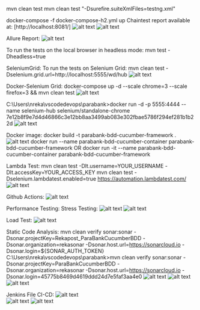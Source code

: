mvn clean test
mvn clean test "-Dsurefire.suiteXmlFiles=testng.xml"

docker-compose -f docker-compose-h2.yml up
Chaintest report available at: [http://localhost:8081/]
![alt text](image-3.png)
![alt text](image-4.png)

Allure Report:
![alt text](image-5.png)

To run the tests on the local browser in headless mode:
mvn test -Dheadless=true

SeleniumGrid:
To run the tests on Selenium Grid:
mvn clean test -Dselenium.grid.url=http://localhost:5555/wd/hub
![alt text](image-7.png)

Docker-Selenium Grid:
docker-compose up -d --scale chrome=3 --scale firefox=3 && mvn clean test
![alt text](image-20.png)

C:\Users\nreka\vscodedevops\parabank>docker run -d -p 5555:4444 --name selenium-hub selenium/standalone-chrome
7e12b8f9e7d4d46866c3e12bb8aa3499ab083e302fbae5786f294ef281b1b22d
![alt text](image-6.png)

Docker image:
docker build -t parabank-bdd-cucumber-framework . 
![alt text](image-8.png)
docker run --name parabank-bdd-cucumber-container parabank-bdd-cucumber-framework
OR docker run -it --name parabank-bdd-cucumber-container parabank-bdd-cucumber-framework

Lambda Test:
mvn clean test -Dlt.username=YOUR_USERNAME -Dlt.accessKey=YOUR_ACCESS_KEY
mvn clean test -Dselenium.lambdatest.enabled=true
https://automation.lambdatest.com/
![alt text](image-9.png)

Github Actions:
![alt text](image-10.png)

Performance Testing:
Stress Testing:
![alt text](image-17.png)
![alt text](image-18.png)

Load Test:
![alt text](image-19.png)

Static Code Analysis:
mvn clean verify sonar:sonar -Dsonar.projectKey=Rekapost_ParaBankCucumberBDD -Dsonar.organization=rekasonar -Dsonar.host.url=https://sonarcloud.io -Dsonar.login=${SONAR_AUTH_TOKEN}
C:\Users\nreka\vscodedevops\parabank>mvn clean verify sonar:sonar -Dsonar.projectKey=ParaBankCucumberBDD -Dsonar.organization=rekasonar -Dsonar.host.url=https://sonarcloud.io -Dsonar.login=45775b8469d4619ddd24d7e5faf3aa4e0
  ![alt text](image-11.png)
  ![alt text](image-15.png)
  ![alt text](image-16.png)

Jenkins File CI-CD:
![alt text](image-12.png)  
![alt text](image-13.png)
![alt text](image-14.png)

